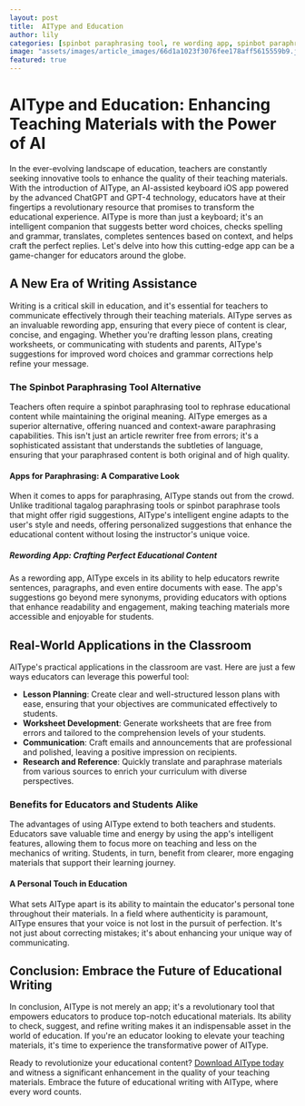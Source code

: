 ```yaml
---
layout: post
title:  AIType and Education
author: lily
categories: [spinbot paraphrasing tool, re wording app, spinbot paraphrase tool, article rewriter free, apps for paraphrasing, tagalog paraphrasing tool, rewording app]
image: "assets/images/article_images/66d1a1023f3076fee178aff5615559b9.jpg"
featured: true
---
```


# AIType and Education: Enhancing Teaching Materials with the Power of AI

In the ever-evolving landscape of education, teachers are constantly seeking innovative tools to enhance the quality of their teaching materials. With the introduction of AIType, an AI-assisted keyboard iOS app powered by the advanced ChatGPT and GPT-4 technology, educators have at their fingertips a revolutionary resource that promises to transform the educational experience. AIType is more than just a keyboard; it's an intelligent companion that suggests better word choices, checks spelling and grammar, translates, completes sentences based on context, and helps craft the perfect replies. Let's delve into how this cutting-edge app can be a game-changer for educators around the globe.

## A New Era of Writing Assistance

Writing is a critical skill in education, and it's essential for teachers to communicate effectively through their teaching materials. AIType serves as an invaluable rewording app, ensuring that every piece of content is clear, concise, and engaging. Whether you're drafting lesson plans, creating worksheets, or communicating with students and parents, AIType's suggestions for improved word choices and grammar corrections help refine your message.

### The Spinbot Paraphrasing Tool Alternative

Teachers often require a spinbot paraphrasing tool to rephrase educational content while maintaining the original meaning. AIType emerges as a superior alternative, offering nuanced and context-aware paraphrasing capabilities. This isn't just an article rewriter free from errors; it's a sophisticated assistant that understands the subtleties of language, ensuring that your paraphrased content is both original and of high quality.

#### Apps for Paraphrasing: A Comparative Look

When it comes to apps for paraphrasing, AIType stands out from the crowd. Unlike traditional tagalog paraphrasing tools or spinbot paraphrase tools that might offer rigid suggestions, AIType's intelligent engine adapts to the user's style and needs, offering personalized suggestions that enhance the educational content without losing the instructor's unique voice.

##### Rewording App: Crafting Perfect Educational Content

As a rewording app, AIType excels in its ability to help educators rewrite sentences, paragraphs, and even entire documents with ease. The app's suggestions go beyond mere synonyms, providing educators with options that enhance readability and engagement, making teaching materials more accessible and enjoyable for students.

## Real-World Applications in the Classroom

AIType's practical applications in the classroom are vast. Here are just a few ways educators can leverage this powerful tool:

- **Lesson Planning**: Create clear and well-structured lesson plans with ease, ensuring that your objectives are communicated effectively to students.
- **Worksheet Development**: Generate worksheets that are free from errors and tailored to the comprehension levels of your students.
- **Communication**: Craft emails and announcements that are professional and polished, leaving a positive impression on recipients.
- **Research and Reference**: Quickly translate and paraphrase materials from various sources to enrich your curriculum with diverse perspectives.

### Benefits for Educators and Students Alike

The advantages of using AIType extend to both teachers and students. Educators save valuable time and energy by using the app's intelligent features, allowing them to focus more on teaching and less on the mechanics of writing. Students, in turn, benefit from clearer, more engaging materials that support their learning journey.

#### A Personal Touch in Education

What sets AIType apart is its ability to maintain the educator's personal tone throughout their materials. In a field where authenticity is paramount, AIType ensures that your voice is not lost in the pursuit of perfection. It's not just about correcting mistakes; it's about enhancing your unique way of communicating.

## Conclusion: Embrace the Future of Educational Writing

In conclusion, AIType is not merely an app; it's a revolutionary tool that empowers educators to produce top-notch educational materials. Its ability to check, suggest, and refine writing makes it an indispensable asset in the world of education. If you're an educator looking to elevate your teaching materials, it's time to experience the transformative power of AIType.

Ready to revolutionize your educational content? [Download AIType today](https://apps.apple.com/us/app/aitype-grammar-check-keyboard/id6469163944) and witness a significant enhancement in the quality of your teaching materials. Embrace the future of educational writing with AIType, where every word counts.